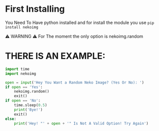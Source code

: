 
# First Installing
You Need To Have python installed
and for install the module you use ```pip install nekoimg```

⚠️ WARNING ⚠️ For The moment the only option is nekoimg.random
# THERE IS AN EXAMPLE:

```py
import time
import nekoimg

open = input('Hey You Want a Random Neko Image? (Yes Or No): ')
if open == 'Yes':
    nekoimg.random()
    exit()
if open == 'No':
    time.sleep(0.5)
    print('Bye!')
    exit()
else:
    print('Hey! "' + open + '" Is Not A Valid Option! Try Again')
